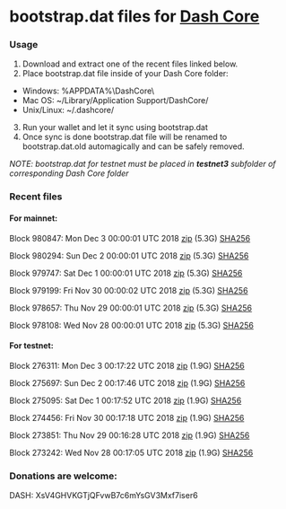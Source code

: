 # bootstrap.dat files for [Dash Core](https://www.dash.org)

### Usage

1. Download and extract one of the recent files linked below.
2. Place bootstrap.dat file inside of your Dash Core folder:
 - Windows: %APPDATA%\DashCore\
 - Mac OS: ~/Library/Application Support/DashCore/
 - Unix/Linux: ~/.dashcore/
3. Run your wallet and let it sync using bootstrap.dat
4. Once sync is done bootstrap.dat file will be renamed to bootstrap.dat.old automagically and can be safely removed.

_NOTE: bootstrap.dat for testnet must be placed in **testnet3** subfolder of corresponding Dash Core folder_

### Recent files

#### For mainnet:

Block 980847: Mon Dec  3 00:00:01 UTC 2018 [zip](https://dash-bootstrap.ams3.digitaloceanspaces.com/mainnet/2018-12-03/bootstrap.dat.zip) (5.3G) [SHA256](https://dash-bootstrap.ams3.digitaloceanspaces.com/mainnet/2018-12-03/sha256.txt)

Block 980294: Sun Dec  2 00:00:01 UTC 2018 [zip](https://dash-bootstrap.ams3.digitaloceanspaces.com/mainnet/2018-12-02/bootstrap.dat.zip) (5.3G) [SHA256](https://dash-bootstrap.ams3.digitaloceanspaces.com/mainnet/2018-12-02/sha256.txt)

Block 979747: Sat Dec  1 00:00:01 UTC 2018 [zip](https://dash-bootstrap.ams3.digitaloceanspaces.com/mainnet/2018-12-01/bootstrap.dat.zip) (5.3G) [SHA256](https://dash-bootstrap.ams3.digitaloceanspaces.com/mainnet/2018-12-01/sha256.txt)

Block 979199: Fri Nov 30 00:00:02 UTC 2018 [zip](https://dash-bootstrap.ams3.digitaloceanspaces.com/mainnet/2018-11-30/bootstrap.dat.zip) (5.3G) [SHA256](https://dash-bootstrap.ams3.digitaloceanspaces.com/mainnet/2018-11-30/sha256.txt)

Block 978657: Thu Nov 29 00:00:01 UTC 2018 [zip](https://dash-bootstrap.ams3.digitaloceanspaces.com/mainnet/2018-11-29/bootstrap.dat.zip) (5.3G) [SHA256](https://dash-bootstrap.ams3.digitaloceanspaces.com/mainnet/2018-11-29/sha256.txt)

Block 978108: Wed Nov 28 00:00:01 UTC 2018 [zip](https://dash-bootstrap.ams3.digitaloceanspaces.com/mainnet/2018-11-28/bootstrap.dat.zip) (5.3G) [SHA256](https://dash-bootstrap.ams3.digitaloceanspaces.com/mainnet/2018-11-28/sha256.txt)


#### For testnet:

Block 276311: Mon Dec  3 00:17:22 UTC 2018 [zip](https://dash-bootstrap.ams3.digitaloceanspaces.com/testnet/2018-12-03/bootstrap.dat.zip) (1.9G) [SHA256](https://dash-bootstrap.ams3.digitaloceanspaces.com/testnet/2018-12-03/sha256.txt)

Block 275697: Sun Dec  2 00:17:46 UTC 2018 [zip](https://dash-bootstrap.ams3.digitaloceanspaces.com/testnet/2018-12-02/bootstrap.dat.zip) (1.9G) [SHA256](https://dash-bootstrap.ams3.digitaloceanspaces.com/testnet/2018-12-02/sha256.txt)

Block 275095: Sat Dec  1 00:17:52 UTC 2018 [zip](https://dash-bootstrap.ams3.digitaloceanspaces.com/testnet/2018-12-01/bootstrap.dat.zip) (1.9G) [SHA256](https://dash-bootstrap.ams3.digitaloceanspaces.com/testnet/2018-12-01/sha256.txt)

Block 274456: Fri Nov 30 00:17:18 UTC 2018 [zip](https://dash-bootstrap.ams3.digitaloceanspaces.com/testnet/2018-11-30/bootstrap.dat.zip) (1.9G) [SHA256](https://dash-bootstrap.ams3.digitaloceanspaces.com/testnet/2018-11-30/sha256.txt)

Block 273851: Thu Nov 29 00:16:28 UTC 2018 [zip](https://dash-bootstrap.ams3.digitaloceanspaces.com/testnet/2018-11-29/bootstrap.dat.zip) (1.9G) [SHA256](https://dash-bootstrap.ams3.digitaloceanspaces.com/testnet/2018-11-29/sha256.txt)

Block 273242: Wed Nov 28 00:17:05 UTC 2018 [zip](https://dash-bootstrap.ams3.digitaloceanspaces.com/testnet/2018-11-28/bootstrap.dat.zip) (1.9G) [SHA256](https://dash-bootstrap.ams3.digitaloceanspaces.com/testnet/2018-11-28/sha256.txt)


### Donations are welcome:

DASH: XsV4GHVKGTjQFvwB7c6mYsGV3Mxf7iser6
